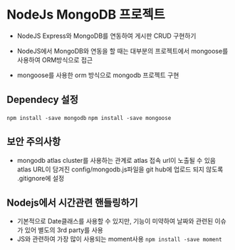 # NodeJs MongoDB 프로젝트

- NodeJS Express와 MongoDB를 연동하여 게시판 CRUD 구현하기

- NodeJS에서 MongoDB와 연동을 할 때는 대부분의 프로젝트에서 mongoose를
  사용하여 ORM방식으로 접근

- mongoose를 사용한 orm 방식으로 mongodb 프로젝트 구현

## Dependecy 설정

`npm install -save mongodb`
`npm install -save mongoose`

## 보안 주의사항

- mongodb atlas cluster를 사용하는 관계로 atlas 접속 url이 노출될 수 있음
  atlas URL이 담겨진 config/mongodb.js파일을 git hub에 업로드 되지 않도록
  .gitignore에 설정

## Nodejs에서 시간관련 핸들링하기

- 기본적으로 Date클래스를 사용할 수 있지만, 기능이 미약하여
  날짜와 관련된 이슈가 있어 별도의 3rd party를 사용
- JS와 관련하여 가장 많이 사용되는 moment사용
  `npm install -save moment`
